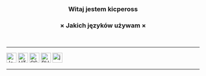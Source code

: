 
<h3 align="center">Witaj jestem kicpeross</h3>

<h3 align="center">× Jakich języków używam ×</h3>
<br />
<hr />
<p>
<img draggable="false" alt="JavaScript" width="26px" src="https://i.imgur.com/3u1wzwE.png" />
<img draggable="false" alt="HTML" width="26px" src="https://i.imgur.com/3u1wzwE.png" />
<img draggable="false" alt="CSS" width="26px" src="https://i.imgur.com/3u1wzwE.png" />
<img draggable="false" alt="PHP" width="26px" src="https://i.imgur.com/3u1wzwE.png" />
<img draggable="false" alt="js" width="26px" src="https://i.imgur.com/3u1wzwE.png" />
</p>
<hr />
